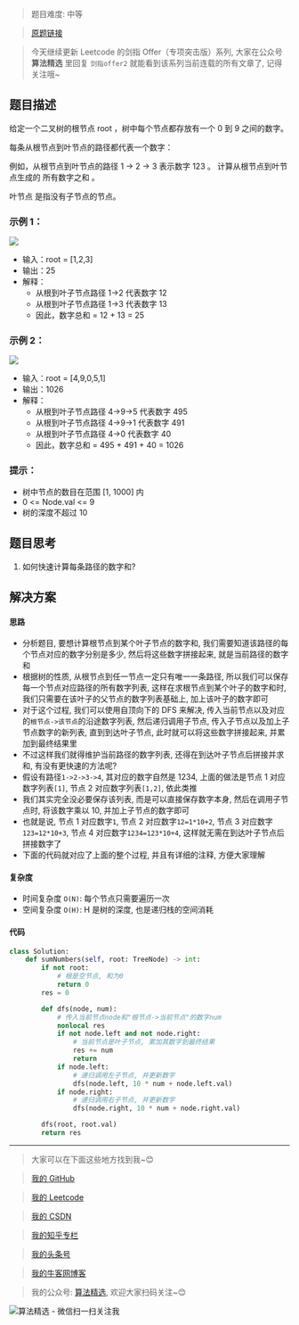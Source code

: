 > 题目难度: 中等

> [原题链接](https://leetcode.cn/problems/3Etpl5/)

> 今天继续更新 Leetcode 的剑指 Offer（专项突击版）系列, 大家在公众号 **算法精选** 里回复 `剑指offer2` 就能看到该系列当前连载的所有文章了, 记得关注哦~

## 题目描述

给定一个二叉树的根节点 root ，树中每个节点都存放有一个 0 到 9 之间的数字。

每条从根节点到叶节点的路径都代表一个数字：

例如，从根节点到叶节点的路径 1 -> 2 -> 3 表示数字 123 。
计算从根节点到叶节点生成的 所有数字之和 。

叶节点 是指没有子节点的节点。

### 示例 1：

![](https://assets.leetcode.com/uploads/2021/02/19/num1tree.jpg)

- 输入：root = [1,2,3]
- 输出：25
- 解释：
  - 从根到叶子节点路径 1->2 代表数字 12
  - 从根到叶子节点路径 1->3 代表数字 13
  - 因此，数字总和 = 12 + 13 = 25

### 示例 2：

![](https://assets.leetcode.com/uploads/2021/02/19/num2tree.jpg)

- 输入：root = [4,9,0,5,1]
- 输出：1026
- 解释：
  - 从根到叶子节点路径 4->9->5 代表数字 495
  - 从根到叶子节点路径 4->9->1 代表数字 491
  - 从根到叶子节点路径 4->0 代表数字 40
  - 因此，数字总和 = 495 + 491 + 40 = 1026

### 提示：

- 树中节点的数目在范围 [1, 1000] 内
- 0 <= Node.val <= 9
- 树的深度不超过 10

## 题目思考

1. 如何快速计算每条路径的数字和?

## 解决方案

#### 思路

- 分析题目, 要想计算根节点到某个叶子节点的数字和, 我们需要知道该路径的每个节点对应的数字分别是多少, 然后将这些数字拼接起来, 就是当前路径的数字和
- 根据树的性质, 从根节点到任一节点一定只有唯一一条路径, 所以我们可以保存每一个节点对应路径的所有数字列表, 这样在求根节点到某个叶子的数字和时, 我们只需要在该叶子的父节点的数字列表基础上, 加上该叶子的数字即可
- 对于这个过程, 我们可以使用自顶向下的 DFS 来解决, 传入当前节点以及对应的`根节点->该节点`的沿途数字列表, 然后递归调用子节点, 传入子节点以及加上子节点数字的新列表, 直到到达叶子节点, 此时就可以将这些数字拼接起来, 并累加到最终结果里
- 不过这样我们就得维护当前路径的数字列表, 还得在到达叶子节点后拼接并求和, 有没有更快速的方法呢?
- 假设有路径`1->2->3->4`, 其对应的数字自然是 1234, 上面的做法是节点 1 对应数字列表`[1]`, 节点 2 对应数字列表`[1,2]`, 依此类推
- 我们其实完全没必要保存该列表, 而是可以直接保存数字本身, 然后在调用子节点时, 将该数字乘以 10, 并加上子节点的数字即可
- 也就是说, 节点 1 对应数字`1`, 节点 2 对应数字`12=1*10+2`, 节点 3 对应数字`123=12*10+3`, 节点 4 对应数字`1234=123*10+4`, 这样就无需在到达叶子节点后拼接数字了
- 下面的代码就对应了上面的整个过程, 并且有详细的注释, 方便大家理解

#### 复杂度

- 时间复杂度 `O(N)`: 每个节点只需要遍历一次
- 空间复杂度 `O(H)`: H 是树的深度, 也是递归栈的空间消耗

#### 代码

```python
class Solution:
    def sumNumbers(self, root: TreeNode) -> int:
        if not root:
            # 根是空节点, 和为0
            return 0
        res = 0

        def dfs(node, num):
            # 传入当前节点node和"根节点->当前节点"的数字num
            nonlocal res
            if not node.left and not node.right:
                # 当前节点是叶子节点, 累加其数字到最终结果
                res += num
                return
            if node.left:
                # 递归调用左子节点, 并更新数字
                dfs(node.left, 10 * num + node.left.val)
            if node.right:
                # 递归调用右子节点, 并更新数字
                dfs(node.right, 10 * num + node.right.val)

        dfs(root, root.val)
        return res
```

---

> 大家可以在下面这些地方找到我~😊

> [我的 GitHub](https://github.com/zjulyx)

> [我的 Leetcode](https://leetcode-cn.com/u/suibianfahui/)

> [我的 CSDN](https://me.csdn.net/zjulyx1993)

> [我的知乎专栏](https://zhuanlan.zhihu.com/c_1242508721932464128)

> [我的头条号](https://www.toutiao.com/c/user/1090304683804520/#mid=1671643017345028)

> [我的牛客网博客](https://blog.nowcoder.net/zjulyx)

> 我的公众号: [算法精选](https://mp.weixin.qq.com/s?__biz=MzA5MDk1MjI5MA==&mid=2247484158&idx=1&sn=90176bac32cf7af40e4074c721fd8a95&chksm=900285f3a7750ce5a068c9c9773781461819633f2fd60533732637ec9520c908371ebc218d49&scene=178&cur_album_id=1386231241346859009#rd), 欢迎大家扫码关注~😊

![算法精选 - 微信扫一扫关注我](https://pic1.zhimg.com/80/v2-7c988a7b35886df51596ef23616764ac_1440w.jpg)
